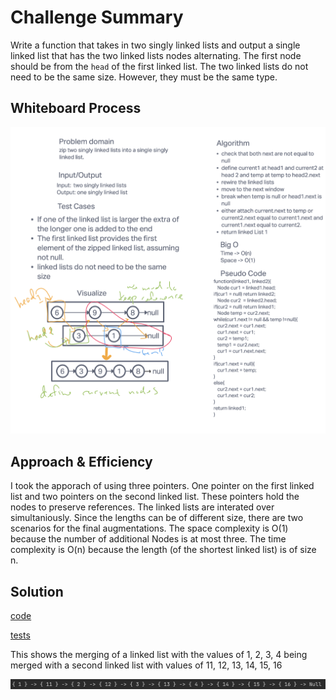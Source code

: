 # Challenge Summary

Write a function that takes in two singly linked lists and output a single linked list that has the two linked lists nodes alternating. The first node should be from the `head` of the first linked list. The two linked lists do not need to be the same size. However, they must be the same type.

## Whiteboard Process

![whiteboard](images/zippertwosinglylinkedlists.png)

## Approach & Efficiency

I took the apporach of using three pointers. One pointer on the first linked list and two pointers on the second linked list. These pointers hold the nodes to preserve references. The linked lists are interated over simultaniously. Since the lengths can be of different size, there are two scenarios for the final augmentations. The space complexity is O(1) because the number of additional Nodes is at most three. The time complexity is O(n) because the length (of the shortest linked list) is of size n.

## Solution

[code](../linkedlist/LinkedListChallenges.java)

[tests](../../../../test/java/codechallenges/linkedlist/LinkedListChallengesTest.java)

This shows the merging of a linked list with the values of 1, 2, 3, 4 being merged with a second linked list with values of 11, 12, 13, 14, 15, 16

![whiteboard](images/zippersolution.png)
